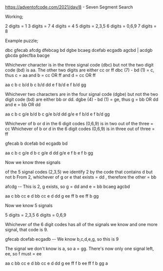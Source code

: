 https://adventofcode.com/2021/day/8 - Seven Segment Search

Working;

2 digits = 1 
3 digits = 7
4 digits = 4
5 digits = 2,3,5
6 digits = 0,6,9
7 digits = 8

Example puzzle;

dbc gfecab afcdg dfebcag bd dgbe bcaeg dcefab ecgadb agcbd | acdgb gbcda gdecfba bacge

Whichever character is in the three signal code (dbc) but not the two digit code (bd)
is aa. The other two digits are either cc or ff
dbc (7) - bd (1) = c,  thus c = aa and b = cc OR ff and d = cc OR ff

  aa       c
b    c       b/d
b    c       b/d
  dd
e    f       b/d
e    f       b/d
  gg

Whichever two characters are in the four signal code (dgbe) but not the two digit code (bd)
are either bb or dd.
dgbe (4) - bd (1) = ge, thus g = bb OR dd and e = bb OR dd

  aa          c
b    c   g/e     b/d
b    c   g/e     b/d
  dd         g/e
e    f           b/d
e    f           b/d
  gg

Whichever of b or d in the 6 digit codes (0,6,9) is in two out of the three = cc
Whichever of b or d in the 6 digit codes (0,6,9) is in three out of three = ff

gfecab       b
dcefab       bd
ecgadb       bd 

  aa          c
b    c   g/e     d
b    c   g/e     d
  dd         g/e
e    f           b
e    f           b
  gg

Now we know three signals

of the 5 signal codes (2,3,5) we identify 2 by the code that contains d but not b
From 2, whichever of g or e that exists = dd , therefore the other = bb

afcdg   -- This is 2, g exists, so g = dd and e = bb
bcaeg
agcbd

   aa         c
bb    cc   e     d
bb    cc   e     d
   dd         g
ee    ff         b
ee    ff         b
   gg

Now we know 5 signals

5 digits = 2,3,5
6 digits = 0,6,9

Whichever of the 6 digit codes has all of the signals we know and one more signal, 
that code is 9. 

gfecab
dcefab
ecgadb -- We know b,c,d,e,g, so this is 9

The signal we don't know is a, so a = gg.
There's now only one signal left, ee, so f must = ee

   aa         c
bb    cc   e     d
bb    cc   e     d
   dd         g
ee    ff   f     b
ee    ff   f     b
   gg         a
